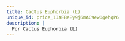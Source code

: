 ```yaml
---
title: Cactus Euphorbia (L)
unique_id: price_1JAEBeEy9j6mAC9ewOgehqP6
description: |
  For Cactus Euphorbia (L)
---
```


